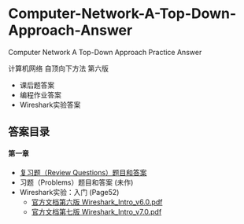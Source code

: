 ﻿# Computer-Network-A-Top-Down-Approach-Answer
Computer Network A Top-Down Approach Practice Answer


计算机网络 自顶向下方法 第六版<br/>
* 课后题答案
* 编程作业答案
* Wireshark实验答案

## 答案目录

#### 第一章
* [复习题（Review Questions）题目和答案](https://github.com/jzplp/Computer-Network-A-Top-Down-Approach-Answer/blob/master/Chapter%201%20Review%20Questions%20Answers.md)
* 习题（Problems）题目和答案 (未作)
* Wireshark实验：入门 (Page52)
  * [官方文档第六版 Wireshark_Intro_v6.0.pdf](https://github.com/jzplp/Computer-Network-A-Top-Down-Approach-Answer/blob/master/Chapter%201/Wireshark_Intro_v6.0.pdf)
  * [官方文档第七版 Wireshark_Intro_v7.0.pdf](https://github.com/jzplp/Computer-Network-A-Top-Down-Approach-Answer/blob/master/Chapter%201/Wireshark_Intro_v7.0.pdf)
